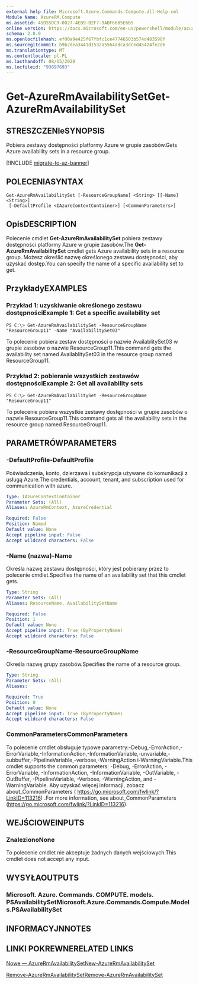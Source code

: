 ```yaml
---
external help file: Microsoft.Azure.Commands.Compute.dll-Help.xml
Module Name: AzureRM.Compute
ms.assetid: 45D55DC9-0027-4EB9-B2F7-9ABF6685E6B5
online version: https://docs.microsoft.com/en-us/powershell/module/azurerm.compute/get-azurermavailabilityset
schema: 2.0.0
ms.openlocfilehash: ef00a9e425f67fbfc1ce47746503b574d483598f
ms.sourcegitcommit: b9b2dea3441d1532a5564ddca3dced45424fe2d6
ms.translationtype: MT
ms.contentlocale: pl-PL
ms.lasthandoff: 08/15/2020
ms.locfileid: "93897693"
---
```

# <span data-ttu-id="692d6-101">Get-AzureRmAvailabilitySet</span><span class="sxs-lookup"><span data-stu-id="692d6-101">Get-AzureRmAvailabilitySet</span></span>

## <span data-ttu-id="692d6-102">STRESZCZENIe</span><span class="sxs-lookup"><span data-stu-id="692d6-102">SYNOPSIS</span></span>
<span data-ttu-id="692d6-103">Pobiera zestawy dostępności platformy Azure w grupie zasobów.</span><span class="sxs-lookup"><span data-stu-id="692d6-103">Gets Azure availability sets in a resource group.</span></span>

[!INCLUDE [migrate-to-az-banner](../../includes/migrate-to-az-banner.md)]

## <span data-ttu-id="692d6-104">POLECENIA</span><span class="sxs-lookup"><span data-stu-id="692d6-104">SYNTAX</span></span>

```
Get-AzureRmAvailabilitySet [-ResourceGroupName] <String> [[-Name] <String>]
 [-DefaultProfile <IAzureContextContainer>] [<CommonParameters>]
```

## <span data-ttu-id="692d6-105">Opis</span><span class="sxs-lookup"><span data-stu-id="692d6-105">DESCRIPTION</span></span>
<span data-ttu-id="692d6-106">Polecenie cmdlet **Get-AzureRmAvailabilitySet** pobiera zestawy dostępności platformy Azure w grupie zasobów.</span><span class="sxs-lookup"><span data-stu-id="692d6-106">The **Get-AzureRmAvailabilitySet** cmdlet gets Azure availability sets in a resource group.</span></span>
<span data-ttu-id="692d6-107">Możesz określić nazwę określonego zestawu dostępności, aby uzyskać dostęp.</span><span class="sxs-lookup"><span data-stu-id="692d6-107">You can specify the name of a specific availability set to get.</span></span>

## <span data-ttu-id="692d6-108">Przykłady</span><span class="sxs-lookup"><span data-stu-id="692d6-108">EXAMPLES</span></span>

### <span data-ttu-id="692d6-109">Przykład 1: uzyskiwanie określonego zestawu dostępności</span><span class="sxs-lookup"><span data-stu-id="692d6-109">Example 1: Get a specific availability set</span></span>
```
PS C:\> Get-AzureRmAvailabilitySet -ResourceGroupName "ResourceGroup11" -Name "AvailabilitySet03"
```

<span data-ttu-id="692d6-110">To polecenie pobiera zestaw dostępności o nazwie AvailablitySet03 w grupie zasobów o nazwie ResourceGroup11.</span><span class="sxs-lookup"><span data-stu-id="692d6-110">This command gets the availability set named AvailablitySet03 in the resource group named ResourceGroup11.</span></span>

### <span data-ttu-id="692d6-111">Przykład 2: pobieranie wszystkich zestawów dostępności</span><span class="sxs-lookup"><span data-stu-id="692d6-111">Example 2: Get all availability sets</span></span>
```
PS C:\> Get-AzureRmAvailabilitySet -ResourceGroupName "ResourceGroup11"
```

<span data-ttu-id="692d6-112">To polecenie pobiera wszystkie zestawy dostępności w grupie zasobów o nazwie ResourceGroup11.</span><span class="sxs-lookup"><span data-stu-id="692d6-112">This command gets all the availability sets in the resource group named ResourceGroup11.</span></span>

## <span data-ttu-id="692d6-113">PARAMETRÓW</span><span class="sxs-lookup"><span data-stu-id="692d6-113">PARAMETERS</span></span>

### <span data-ttu-id="692d6-114">-DefaultProfile</span><span class="sxs-lookup"><span data-stu-id="692d6-114">-DefaultProfile</span></span>
<span data-ttu-id="692d6-115">Poświadczenia, konto, dzierżawa i subskrypcja używane do komunikacji z usługą Azure.</span><span class="sxs-lookup"><span data-stu-id="692d6-115">The credentials, account, tenant, and subscription used for communication with azure.</span></span>

```yaml
Type: IAzureContextContainer
Parameter Sets: (All)
Aliases: AzureRmContext, AzureCredential

Required: False
Position: Named
Default value: None
Accept pipeline input: False
Accept wildcard characters: False
```

### <span data-ttu-id="692d6-116">-Name (nazwa)</span><span class="sxs-lookup"><span data-stu-id="692d6-116">-Name</span></span>
<span data-ttu-id="692d6-117">Określa nazwę zestawu dostępności, który jest pobierany przez to polecenie cmdlet.</span><span class="sxs-lookup"><span data-stu-id="692d6-117">Specifies the name of an availability set that this cmdlet gets.</span></span>

```yaml
Type: String
Parameter Sets: (All)
Aliases: ResourceName, AvailabilitySetName

Required: False
Position: 1
Default value: None
Accept pipeline input: True (ByPropertyName)
Accept wildcard characters: False
```

### <span data-ttu-id="692d6-118">-ResourceGroupName</span><span class="sxs-lookup"><span data-stu-id="692d6-118">-ResourceGroupName</span></span>
<span data-ttu-id="692d6-119">Określa nazwę grupy zasobów.</span><span class="sxs-lookup"><span data-stu-id="692d6-119">Specifies the name of a resource group.</span></span>

```yaml
Type: String
Parameter Sets: (All)
Aliases: 

Required: True
Position: 0
Default value: None
Accept pipeline input: True (ByPropertyName)
Accept wildcard characters: False
```

### <span data-ttu-id="692d6-120">CommonParameters</span><span class="sxs-lookup"><span data-stu-id="692d6-120">CommonParameters</span></span>
<span data-ttu-id="692d6-121">To polecenie cmdlet obsługuje typowe parametry:-Debug,-ErrorAction,-ErrorVariable,-InformationAction,-InformationVariable,-unvariable,-subbuffer,-PipelineVariable,-verbose,-WarningAction i-WarningVariable.</span><span class="sxs-lookup"><span data-stu-id="692d6-121">This cmdlet supports the common parameters: -Debug, -ErrorAction, -ErrorVariable, -InformationAction, -InformationVariable, -OutVariable, -OutBuffer, -PipelineVariable, -Verbose, -WarningAction, and -WarningVariable.</span></span> <span data-ttu-id="692d6-122">Aby uzyskać więcej informacji, zobacz about_CommonParameters ( https://go.microsoft.com/fwlink/?LinkID=113216) .</span><span class="sxs-lookup"><span data-stu-id="692d6-122">For more information, see about_CommonParameters (https://go.microsoft.com/fwlink/?LinkID=113216).</span></span>

## <span data-ttu-id="692d6-123">WEJŚCIOWE</span><span class="sxs-lookup"><span data-stu-id="692d6-123">INPUTS</span></span>

### <span data-ttu-id="692d6-124">Znaleziono</span><span class="sxs-lookup"><span data-stu-id="692d6-124">None</span></span>
<span data-ttu-id="692d6-125">To polecenie cmdlet nie akceptuje żadnych danych wejściowych.</span><span class="sxs-lookup"><span data-stu-id="692d6-125">This cmdlet does not accept any input.</span></span>

## <span data-ttu-id="692d6-126">WYSYŁA</span><span class="sxs-lookup"><span data-stu-id="692d6-126">OUTPUTS</span></span>

### <span data-ttu-id="692d6-127">Microsoft. Azure. Commands. COMPUTE. models. PSAvailabilitySet</span><span class="sxs-lookup"><span data-stu-id="692d6-127">Microsoft.Azure.Commands.Compute.Models.PSAvailabilitySet</span></span>

## <span data-ttu-id="692d6-128">INFORMACYJN</span><span class="sxs-lookup"><span data-stu-id="692d6-128">NOTES</span></span>

## <span data-ttu-id="692d6-129">LINKI POKREWNE</span><span class="sxs-lookup"><span data-stu-id="692d6-129">RELATED LINKS</span></span>

[<span data-ttu-id="692d6-130">Nowe — AzureRmAvailabilitySet</span><span class="sxs-lookup"><span data-stu-id="692d6-130">New-AzureRmAvailabilitySet</span></span>](./New-AzureRmAvailabilitySet.md)

[<span data-ttu-id="692d6-131">Remove-AzureRmAvailabilitySet</span><span class="sxs-lookup"><span data-stu-id="692d6-131">Remove-AzureRmAvailabilitySet</span></span>](./Remove-AzureRmAvailabilitySet.md)


